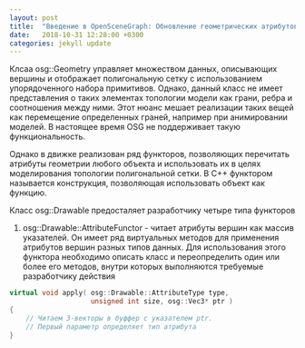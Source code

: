 ```yaml
---
layout: post
title:  "Введение в OpenSceneGraph: Обновление геометрических атрибутов"
date:   2018-10-31 12:28:00 +0300
categories: jekyll update
---
```


Клсаа osg::Geometry управляет множеством данных, описывающих вершины и отображает полигональную сетку с использованием упорядоченного набора примитивов. Однако, данный класс не имеет представления о таких элементах топологии модели как грани, ребра и соотношения между ними. Этот нюанс мешает реализации таких вещей как перемещение определенных граней, например при анимировании моделей. В настоящее время OSG не поддерживает такую функциональность.

Однако в движке реализован ряд функторов, позволяющих перечитать атрибуты геометрии любого объекта и использовать их в целях моделирования топологии полигональной сетки. В C++ функтором называется конструкция, позволяющая использовать объект как функцию. 

Класс osg::Drawable предосталяет разработчику четыре типа функторов

1. osg::Drawable::AttributeFunctor - читает атрибуты вершин как массив указателей. Он имеет ряд виртуальных методов для применения атрибутов вершин разных типов данных. Для использования этого функтора необходимо описать класс и переопределить один или более его методов, внутри которых выполняются требуемые разработчику действия

```cpp
virtual void apply( osg::Drawable::AttributeType type, 
					unsigned int size, osg::Vec3* ptr )
{
	// Читаем 3-векторы в буффер с указателем ptr.
	// Первый параметр определяет тип атрибута
}
```


